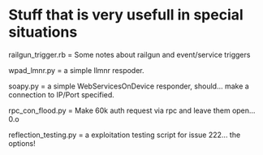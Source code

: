 # Stuff that is very usefull in special situations

railgun_trigger.rb 	= Some notes about railgun and event/service triggers

wpad_lmnr.py = a simple llmnr respoder.

soapy.py = a simple WebServicesOnDevice responder, should... make a connection to IP/Port specified.

rpc_con_flood.py = Make 60k auth request via rpc and leave them open... 0.o

reflection_testing.py = a exploitation testing script for issue 222... the options!

	
